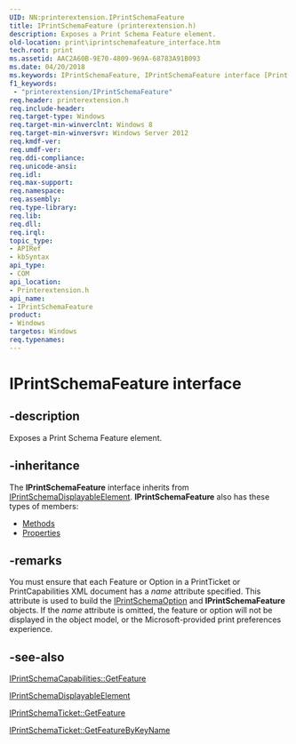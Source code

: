 ```yaml
---
UID: NN:printerextension.IPrintSchemaFeature
title: IPrintSchemaFeature (printerextension.h)
description: Exposes a Print Schema Feature element.
old-location: print\iprintschemafeature_interface.htm
tech.root: print
ms.assetid: AAC2A60B-9E70-4809-969A-68783A91B093
ms.date: 04/20/2018
ms.keywords: IPrintSchemaFeature, IPrintSchemaFeature interface [Print Devices], IPrintSchemaFeature interface [Print Devices],described, print.iprintschemafeature_interface, printerextension/IPrintSchemaFeature
f1_keywords:
 - "printerextension/IPrintSchemaFeature"
req.header: printerextension.h
req.include-header: 
req.target-type: Windows
req.target-min-winverclnt: Windows 8
req.target-min-winversvr: Windows Server 2012
req.kmdf-ver: 
req.umdf-ver: 
req.ddi-compliance: 
req.unicode-ansi: 
req.idl: 
req.max-support: 
req.namespace: 
req.assembly: 
req.type-library: 
req.lib: 
req.dll: 
req.irql: 
topic_type:
- APIRef
- kbSyntax
api_type:
- COM
api_location:
- Printerextension.h
api_name:
- IPrintSchemaFeature
product:
- Windows
targetos: Windows
req.typenames: 
---
```


# IPrintSchemaFeature interface


## -description


Exposes a Print Schema Feature element.


## -inheritance

The <b xmlns:loc="https://microsoft.com/wdcml/l10n">IPrintSchemaFeature</b> interface inherits from <a href="https://docs.microsoft.com/windows-hardware/drivers/ddi/printerextension/nn-printerextension-iprintschemadisplayableelement">IPrintSchemaDisplayableElement</a>. <b>IPrintSchemaFeature</b> also has these types of members:
<ul>
<li><a href="https://docs.microsoft.com/">Methods</a></li>
<li><a href="https://docs.microsoft.com/">Properties</a></li>
</ul>

## -remarks



You must ensure that each Feature or Option in a PrintTicket or PrintCapabilities XML document has a <i>name</i> attribute specified. This attribute is used to build the <a href="https://docs.microsoft.com/windows-hardware/drivers/ddi/printerextension/nn-printerextension-iprintschemaoption">IPrintSchemaOption</a> and <b>IPrintSchemaFeature</b> objects. If the <i>name</i> attribute is omitted, the feature or option will not be displayed in the object model, or the Microsoft-provided print preferences experience.




## -see-also




<a href="https://docs.microsoft.com/windows-hardware/drivers/ddi/printerextension/nf-printerextension-iprintschemacapabilities-getfeature">IPrintSchemaCapabilities::GetFeature</a>



<a href="https://docs.microsoft.com/windows-hardware/drivers/ddi/printerextension/nn-printerextension-iprintschemadisplayableelement">IPrintSchemaDisplayableElement</a>



<a href="https://docs.microsoft.com/windows-hardware/drivers/ddi/printerextension/nf-printerextension-iprintschematicket-getfeature">IPrintSchemaTicket::GetFeature</a>



<a href="https://docs.microsoft.com/windows-hardware/drivers/ddi/printerextension/nf-printerextension-iprintschematicket-getfeaturebykeyname">IPrintSchemaTicket::GetFeatureByKeyName</a>
 

 

